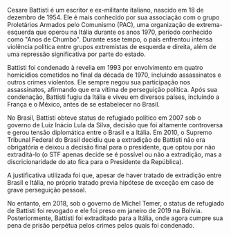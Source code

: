 Cesare Battisti é um escritor e ex-militante italiano, nascido em 18 de dezembro de 1954. Ele é mais conhecido por sua associação com o grupo Proletários Armados pelo Comunismo (PAC), uma organização de extrema-esquerda que operou na Itália durante os anos 1970, período conhecido como "Anos de Chumbo". Durante esse tempo, o país enfrentou intensa violência política entre grupos extremistas de esquerda e direita, além de uma repressão significativa por parte do estado.

Battisti foi condenado à revelia em 1993 por envolvimento em quatro homicídios cometidos no final da década de 1970, incluindo assassinatos e outros crimes violentos. Ele sempre negou sua participação nos assassinatos, afirmando que era vítima de perseguição política. Após sua condenação, Battisti fugiu da Itália e viveu em diversos países, incluindo a França e o México, antes de se estabelecer no Brasil.

No Brasil, Battisti obteve status de refugiado político em 2007 sob o governo de Luiz Inácio Lula da Silva, decisão que foi altamente controversa e gerou tensão diplomática entre o Brasil e a Itália. Em 2010, o Supremo Tribunal Federal do Brasil decidiu que a extradição de Battisti não era obrigatória e deixou a decisão final para o presidente, que optou por não extraditá-lo (o STF apenas decide se é possível ou não a extradição, mas a discricionaridade do ato fica para o Presidente da República).

A justificativa utilizada foi que, apesar de haver tratado de extradição entre Brasil e Itália, no próprio tratado previa hipótese de exceção em caso de grave perseguição pessoal.

No entanto, em 2018, sob o governo de Michel Temer, o status de refugiado de Battisti foi revogado e ele foi preso em janeiro de 2019 na Bolívia. Posteriormente, Battisti foi extraditado para a Itália, onde agora cumpre sua pena de prisão perpétua pelos crimes pelos quais foi condenado.

